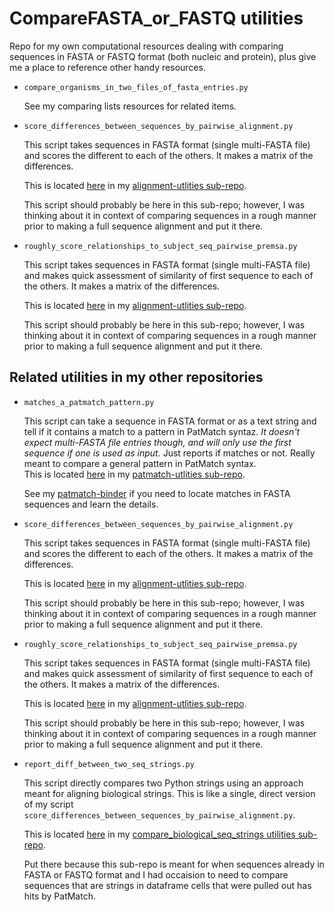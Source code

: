 CompareFASTA_or_FASTQ utilities
===============================

Repo for my own computational resources dealing with comparing sequences in FASTA or FASTQ format (both nucleic and protein), plus give me a place to reference other handy resources.

- `compare_organisms_in_two_files_of_fasta_entries.py`

  See my comparing lists resources for related items.
  
- `score_differences_between_sequences_by_pairwise_alignment.py`

  This script takes sequences in FASTA format (single multi-FASTA file) and scores the different to each of the others. It makes a matrix of the differences.

  This is located [here](https://github.com/fomightez/sequencework/tree/master/alignment-utilities) in my [alignment-utlities sub-repo](https://github.com/fomightez/sequencework/tree/master/alignment-utilities).

  This script should probably be here in this sub-repo; however, I was thinking about it in context of comparing sequences in a rough manner prior to making a full sequence alignment and put it there.

- `roughly_score_relationships_to_subject_seq_pairwise_premsa.py`

  This script takes sequences in FASTA format (single multi-FASTA file) and makes quick assessment of similarity of first sequence to each of the others. It makes a matrix of the differences.

  This is located [here](https://github.com/fomightez/sequencework/tree/master/alignment-utilities) in my [alignment-utlities sub-repo](https://github.com/fomightez/sequencework/tree/master/alignment-utilities).

  This script should probably be here in this sub-repo; however, I was thinking about it in context of comparing sequences in a rough manner prior to making a full sequence alignment and put it there.


Related utilities in my other repositories
------------------------------------------
- `matches_a_patmatch_pattern.py`

  This script can take a sequence in FASTA format or as a text string and tell if it contains a match to a pattern in PatMatch syntaz. *It doesn't expect multi-FASTA file entries though, and will only use the first sequence if one is used as input.* Just reports if matches or not. Really meant to compare a general pattern in PatMatch syntax.  
   This is located [here](https://github.com/fomightez/sequencework/tree/master/patmatch-utilities) in my [patmatch-utlities sub-repo](https://github.com/fomightez/sequencework/tree/master/patmatchutilities).
  
  See my [patmatch-binder](https://github.com/fomightez/patmatch-binder) if you need to locate matches in FASTA sequences and learn the details.

- `score_differences_between_sequences_by_pairwise_alignment.py`

  This script takes sequences in FASTA format (single multi-FASTA file) and scores the different to each of the others. It makes a matrix of the differences.

  This is located [here](https://github.com/fomightez/sequencework/tree/master/alignment-utilities) in my [alignment-utlities sub-repo](https://github.com/fomightez/sequencework/tree/master/alignment-utilities).

  This script should probably be here in this sub-repo; however, I was thinking about it in context of comparing sequences in a rough manner prior to making a full sequence alignment and put it there.


- `roughly_score_relationships_to_subject_seq_pairwise_premsa.py`

  This script takes sequences in FASTA format (single multi-FASTA file) and makes quick assessment of similarity of first sequence to each of the others. It makes a matrix of the differences.

  This is located [here](https://github.com/fomightez/sequencework/tree/master/alignment-utilities) in my [alignment-utlities sub-repo](https://github.com/fomightez/sequencework/tree/master/alignment-utilities).

  This script should probably be here in this sub-repo; however, I was thinking about it in context of comparing sequences in a rough manner prior to making a full sequence alignment and put it there.
  
  
- `report_diff_between_two_seq_strings.py`

  This script directly compares two Python strings using an approach meant for aligning biological strings. This is like a single, direct version of my script `score_differences_between_sequences_by_pairwise_alignment.py`.
  
  This is located [here](https://github.com/fomightez/sequencework/tree/master/Compare_biological_seq_strings) in my [compare_biological_seq_strings utilities sub-repo](https://github.com/fomightez/sequencework/tree/master/Compare_biological_seq_strings).
  
  Put there because this sub-repo is meant for when sequences already in FASTA or FASTQ format and I had occaision to need to compare sequences that are strings in dataframe cells that were pulled out has hits by PatMatch.
  
